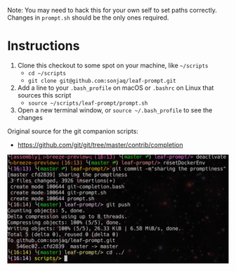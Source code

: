 Note: You may need to hack this for your own self to set paths correctly. Changes in `prompt.sh` should be the only ones required.

# Instructions

1. Clone this checkout to some spot on your machine, like `~/scripts`
    - `cd ~/scripts`
	- `git clone git@github.com:sonjaq/leaf-prompt.git`
2. Add a line to your `.bash_profile` on macOS or `.bashrc` on Linux that sources this script
	- `source ~/scripts/leaf-prompt/prompt.sh`	
3. Open a new terminal window, or `source ~/.bash_profile` to see the changes

Original source for the git companion scripts:
 - https://github.com/git/git/tree/master/contrib/completion

![leaf-prompt-in-action](img/screenshot.png?raw=true "leaf-prompt in action")